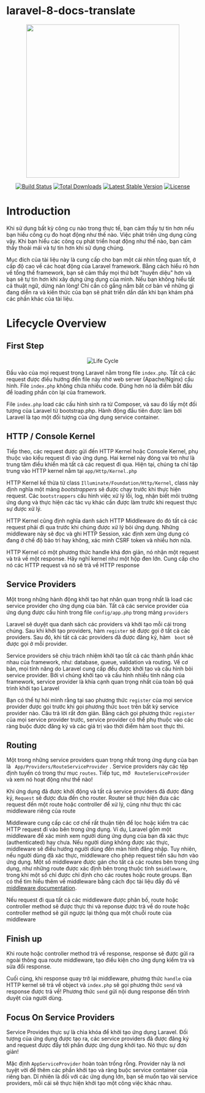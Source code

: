 # laravel-8-docs-translate
<p align="center"><a href="https://laravel.com" target="_blank">
    <img src="https://raw.githubusercontent.com/laravel/art/master/logo-lockup/5%20SVG/2%20CMYK/1%20Full%20Color/laravel-logolockup-cmyk-red.svg" width="400"></a></p>

<p align="center">
<a href="https://travis-ci.org/laravel/framework"><img src="https://travis-ci.org/laravel/framework.svg" alt="Build Status"></a>
<a href="https://packagist.org/packages/laravel/framework"><img src="https://img.shields.io/packagist/dt/laravel/framework" alt="Total Downloads"></a>
<a href="https://packagist.org/packages/laravel/framework"><img src="https://img.shields.io/packagist/v/laravel/framework" alt="Latest Stable Version"></a>
<a href="https://packagist.org/packages/laravel/framework"><img src="https://img.shields.io/packagist/l/laravel/framework" alt="License"></a>
</p>

# Introduction

Khi sử dụng bất kỳ công cụ nào trong thực tế, bạn cảm thấy tự tin hơn nếu bạn hiểu công cụ đo hoạt động như thế nào.
Việc phát triền ứng dụng cũng vậy. Khi bạn hiểu các công cụ phát triển hoạt động như thế nào, bạn cảm thấy thoải mái và
tự tin hơn khi sử dụng chúng.

Mục đích của tài liệu này là cung cấp cho bạn một cái nhìn tổng quan tốt, ở cấp độ cao về các hoạt động của Laravel
framework. Bằng cách hiểu rõ hơn về tổng thế framework, bạn sẽ cảm thấy mọi thứ bớt "huyền diệu" hơn và bạn sẽ tự tin
hơn khi xây dựng ứng dụng của mình. Nếu bạn không hiểu tất cả thuật ngữ, dừng nản lòng! Chỉ cần cố gắng nắm bắt cơ bản
về những gì đang diễn ra và kiến thức của bạn sẽ phát triển dần dần khi bạn khám phá các phần khác của tài liệu.

# Lifecycle Overview

## First Step

<p align="center">
    <img src="https://raw.githubusercontent.com/hieuvu98/translate-docs-laravel8/main/translate-docs/lifecycle.png" alt="Life Cycle" />
</p>

Đầu vào của mọi request trong Laravel nằm trong file <code>index.php</code>. Tất cả các request được điều hướng đến file
này nhờ web server (Apache/Nginx) cấu hình. File <code>index.php</code> không chứa nhiều code. Đúng hơn nó là điểm bắt
đầu để loading phần còn lại của framework.

File <code>index.php</code> load các cấu hình sinh ra từ Composer, và sau đó lấy một đối tượng của Laravel từ
bootstrap.php. Hành động đầu tiên được làm bởi Laravel là tạo một đối tượng của ứng dụng service container.

## HTTP / Console Kernel

Tiếp theo, các request được gửi đến HTTP Kernel hoặc Console Kernel, phụ thuộc vào kiểu request đi vào ứng dụng. Hai
kernel này đóng vai trò như là trung tâm điều khiển mà tất cả các request đi qua. Hiện tại, chúng ta chỉ tập trung vào
HTTP kernel nằm tại <code>app/Http/Kernel.php</code>

HTTP Kernel kế thừa từ class <code>Illuminate/Foundation/Http/Kernel</code>, class này định nghĩa một mảng
<i>bootstrappers </i> sẽ được chạy trước khi thực hiện request. Các <code>bootstrappers</code> cấu hình việc xử lý lỗi,
log, nhận biết môi trường ứng dụng và thực hiện các tác vụ khác cần được làm trước khi request thực sự được xử lý.

HTTP Kernel cũng định nghĩa danh sách HTTP Middleware do đó tất cả các request phải đi qua trước khi chúng được xử lý
bỏi ứng dụng. Những middleware này sẽ đọc và ghi HTTP Session, xác định xem ứng dụng có đang ở chế độ bảo trì hay không,
xác minh CSRF token và nhiều hơn nữa.

HTTP Kernel có một phương thức handle khá đơn giản, nó nhận một request và trả về một response. Hãy nghĩ kernel như một
hộp đen lớn. Cung cấp cho nó các HTTP request và nó sẽ trả về HTTP response

## Service Providers

Một trong những hành động khởi tạo hạt nhân quan trọng nhất là load các service provider cho ứng dụng của bản. Tất cả
các service provider của ứng dụng được cấu hình trong file <code>config/app.php</code> trong mảng <code>providers</code>

Laravel sẽ duyệt qua danh sách các providers và khởi tạo mỗi cái trong chúng. Sau khi khởi tạo providers, hàm
<code>register</code> sẽ được gọi ở tất cả các providers. Sau đó, khi tất cả các providers đã được đăng ký, hàm <code>
boot</code>
sẽ được gọi ở mỗi provider.

Service providers sẽ chịu trách nhiệm khởi tạo tất cả các thành phần khác nhau của framework, như: database, queue,
validation và routing. Về cơ bản, mọi tính năng do Laravel cung cấp đều được khởi tạo và cấu hình bỏi service provider.
Bởi vì chúng khởi tạo và cấu hình nhiều tính năng của framework, service provider là khía cạnh quan trọng nhất của toàn
bộ quá trình khởi tạo Laravel

Bạn có thể tự hỏi mình rằng tại sao phương thức <code>register</code> của mọi service provider được gọi trước khi gọi
phương thức <code>boot</code> trên bất kỳ service provider nào. Câu trả lời rất đơn giản. Bằng cách gọi phương
thức <code>register</code>
của mọi service provider trước, service provider có thể phụ thuộc vào các ràng buộc được đăng ký và các giá trị vào thời
điểm hàm <code>boot</code> thực thi.

## Routing

Một trong những service providers quan trọng nhất trong ứng dụng của bạn là <code>
App/Providers/RouteServiceProvider</code>
. Service providers này các tệp định tuyến có trong thư mục <code>routes</code>. Tiếp tục, mở <code>
RouteServiceProvider </code>
và xem nó hoạt động như thế nào!

Khi ứng dụng đã được khởi động và tất cả service providers đã được đăng ký, <code>Request</code> sẽ được đưa đến cho
router. Router sẽ thực hiện đưa các request đến một route hoặc controller để xử lý, cũng như thực thi các middleware
riêng của route

Middleware cung cấp các cơ chế rất thuận tiện để lọc hoặc kiểm tra các HTTP request đi vào bên trong ứng dụng. Ví dụ,
Laravel gồm một middleware để xác minh xem người dùng ứng dụng của bạn đã xác thực (authenticated) hay chưa. Nếu người
dùng không được xác thực, middleware sẽ điều hướng người dùng đến màn hình đăng nhập. Tuy nhiên, nếu người dùng đã xác
thực, middleware cho phép request tiến sâu hơn vào ứng dụng. Một số middleware được gán cho tất cả các routes bên trong
ứng dụng, như những route được xác định bên trong thuộc tính <code>$middleware</code>, trong khi một số chỉ được chỉ
định cho các routes hoặc route groups. Bạn có thể tìm hiểu thêm về middleware bằng cách đọc tài liệu đầy đủ
về [middleware documentation](https://laravel.com/docs/8.x/middleware).

Nếu request đi qua tất cả các middleware được phân bố, route hoặc controller method sẽ được thực thi và reponse được trả
về do route hoặc controller method sẽ gửi ngược lại thông qua một chuỗi route của middleware

## Finish up

Khi route hoặc controller method trả về response, response sẽ được gửi ra ngoài thông qua route middleware, tạo điều
kiện cho ứng dụng kiểm tra và sửa đổi response.

Cuối cùng, khi response quay trở lại middleware, phương thức <code>handle</code> của HTTP kernel sẽ trả về object và
<code>index.php</code> sẽ gọi phương thức <code>send</code> và response được trả về! Phương thức <code>send</code> gửi
nội dung response đến trình duyệt của người dùng.

## Focus On Service Providers
Service Provides thực sự là chìa khóa để khởi tạo ứng dụng Laravel. Đối tượng của ứng dụng được tạo ra, các service providers
đã được đăng ký and request được đẩy tới phần được ứng dụng khởi tạo. Nó thực sự đơn giản!

Mặc định <code>AppServiceProvider</code> hoàn toàn trống rỗng. Provider này là nơi tuyệt vời để thêm các phần khởi tạo
và ràng buộc service container của riêng bạn. Dĩ nhiên là đối với các ứng dụng lớn, bạn sẽ muốn tạo vài service providers,
mỗi cái sẽ thực hiện khởi tạo một công việc khác nhau.
